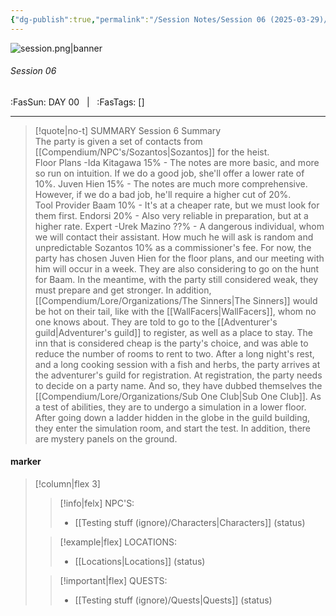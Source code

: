 ```yaml
---
{"dg-publish":true,"permalink":"/Session Notes/Session 06 (2025-03-29)/"}
---
```



![session.png|banner](/img/user/Assets/Images/Session.png)
###### Session 06
<span class="sub2">:FasSun: DAY 00 &nbsp; | &nbsp; :FasTags: []</span>
___

> [!quote|no-t] SUMMARY
>Session 6 Summary  
>The party is given a set of contacts from [[Compendium/NPC's/Sozantos\|Sozantos]] for the heist.  
>Floor Plans -Ida Kitagawa 15% - The notes are more basic, and more so run on intuition. If we do a good job, she'll offer a lower rate of 10%. 
>Juven Hien 15% - The notes are much more comprehensive. However, if we do a bad job, he'll require a higher cut of 20%.  
>Tool Provider
>Baam 10% - It's at a cheaper rate, but we must look for them first.
> Endorsi 20% - Also very reliable in preparation, but at a higher rate. 
>  Expert -Urek Mazino ??% - A dangerous individual, whom we will contact their assistant. How much he will ask is random and unpredictable
>   Sozantos 10% as a commissioner's fee. 
>    For now, the party has chosen Juven Hien for the floor plans, and our meeting with him will occur in a week. They are also considering to go on the hunt for Baam. In the meantime, with the party still considered weak, they must prepare and get stronger. In addition, [[Compendium/Lore/Organizations/The Sinners\|The Sinners]] would be hot on their tail, like with the [[WallFacers\|WallFacers]], whom no one knows about. They are told to go to the [[Adventurer's guild\|Adventurer's guild]] to register, as well as a place to stay. The inn that is considered cheap is the party's choice, and was able to reduce the number of rooms to rent to two.  After a long night's rest, and a long cooking session with a fish and herbs, the party arrives at the adventurer's guild for registration. At registration, the party needs to decide on a party name.  And so, they have dubbed themselves the [[Compendium/Lore/Organizations/Sub One Club\|Sub One Club]].  As a test of abilities, they are to undergo a simulation in a lower floor. After going down a ladder hidden in the globe in the guild building, they enter the simulation room, and start the test. In addition, there are mystery panels on the ground.

#### marker
> [!column|flex 3]
>> [!info|felx] NPC'S:
>> - [[Testing stuff (ignore)/Characters\|Characters]] (status)
>
>> [!example|flex] LOCATIONS:
>> - [[Locations\|Locations]] (status)
>
>> [!important|flex] QUESTS:
>> - [[Testing stuff (ignore)/Quests\|Quests]] (status)
